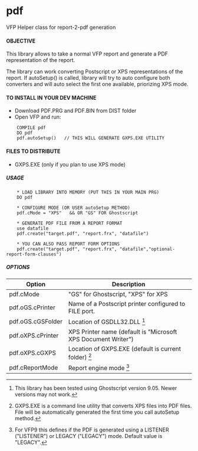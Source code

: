 # pdf
VFP Helper class for report-2-pdf generation


#### OBJECTIVE
This library allows to take a normal VFP report and
generate a PDF representation of the report.

The library can work converting Postscript or XPS 
representations of the report. If autoSetup() is
called, library will try to auto configure both
converters and will auto select the first one
available, priorizing XPS mode.


#### TO INSTALL IN YOUR DEV MACHINE
* Download PDF.PRG and PDF.BIN from DIST folder
* Open VFP and run:
```
    COMPILE pdf
    DO pdf
    pdf.autoSetup()   // THIS WILL GENERATE GXPS.EXE UTILITY
```

#### FILES TO DISTRIBUTE 
* GXPS.EXE (only if you plan to use XPS mode)


##### USAGE
```
    * LOAD LIBRARY INTO MEMORY (PUT THIS IN YOUR MAIN PRG)
    DO pdf
    
    * CONFIGURE MODE (OR USER autoSetup METHOD)
    pdf.cMode = "XPS"   && OR "GS" FOR Ghostscript 
		
    * GENERATE PDF FILE FROM A REPORT FORMAT
    use datafile
    pdf.create("target.pdf", "report.frx", "datafile")
		
    * YOU CAN ALSO PASS REPORT FORM OPTIONS
    pdf.create("target.pdf", "report.frx", "datafile","optional-report-form-clauses")
```

##### OPTIONS
|Option|Description|
|------|-----------|
pdf.cMode|"GS" for Ghostscript, "XPS" for XPS
pdf.oGS.cPrinter|Name of a Postscript printer configured to FILE port.
pdf.oGS.cGSFolder|Location of GSDLL32.DLL [^1]
pdf.oXPS.cPrinter|XPS Printer name (default is "Microsoft XPS Document Writer")
pdf.oXPS.cGXPS|Location of GXPS.EXE (default is current folder) [^2]
pdf.cReportMode|Report engine mode [^3]

[^1]: This library has been tested using Ghostscript version 9.05.  Newer versions may not work.
[^2]: GXPS.EXE is a command line utility that converts XPS files into PDF files.  File will be automatically generated the first time you call autoSetup method.
[^3]: For VFP9 this defines if the PDF is generated using a LISTENER ("LISTENER") or LEGACY ("LEGACY") mode. Default value is "LEGACY".

